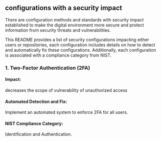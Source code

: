 
## configurations with a security impact

There are configuration methods and standards with security impact established to make the digital environment more secure and protect information from security threats and vulnerabilities.

This README provides a list of security configurations impacting either users or repositories, each configuration includes details on how to detect and automatically fix these configurations. Additionally, each configuration is associated with a compliance category from NIST.

### 1. Two-Factor Authentication (2FA)
#### Impact:
decreases the scope of vulnerability of unauthorized access
#### Automated Detection and Fix:
Implement an automated system to enforce 2FA for all users.
#### NIST Compliance Category:
Identification and Authentication.


